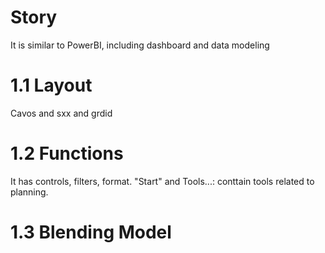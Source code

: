 # Story 

It is similar to PowerBI, including dashboard and data modeling 

# 1.1 Layout 

Cavos and sxx and grdid


# 1.2 Functions 

It has controls, filters, format.
"Start" and Tools...: conttain tools related to planning.



# 1.3 Blending Model
